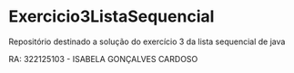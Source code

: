 # Exercicio3ListaSequencial
Repositório destinado a solução do exercício 3 da lista sequencial de java

RA: 322125103 - ISABELA GONÇALVES CARDOSO
